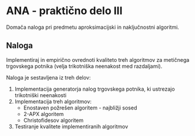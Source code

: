# ANA - praktično delo III

Domača naloga pri predmetu aproksimacijski in naključnostni algoritmi.

## Naloga

Implementiraj in empirično ovrednoti kvaliteto treh algoritmov za metičnega
trgovskega potnika (velja trikotniška neenakost med razdaljami).

Naloga je sestavljena iz treh delov:

1. Implementacija generatorja nalog trgovskega potnika, ki ustrezajo trikotniški
   neenakosti
2. Implementacija treh algoritmov:
   * Enostaven požrešen algoritem - najbližji sosed
   * 2-APX algoritem
   * Christofidesov algoritem
3. Testiranje kvalitete implementiranih algoritmov
